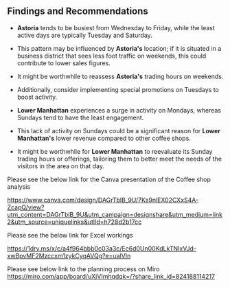 ## **Findings and Recommendations**
 
   - **Astoria** tends to be busiest from Wednesday to Friday, while the least active days are typically Tuesday and Saturday.
   - This pattern may be influenced by **Astoria's** location; if it is situated in a business district that sees less foot traffic on weekends, this could contribute to lower sales figures.
   - It might be worthwhile to reassess **Astoria's** trading hours on weekends.
   - Additionally, consider implementing special promotions on Tuesdays to boost activity.

  - **Lower Manhattan** experiences a surge in activity on Mondays, whereas Sundays tend to have the least engagement.
  - This lack of activity on Sundays could be a significant reason for **Lower Manhattan's** lower revenue compared to other coffee shops.
  - It might be worthwhile for **Lower Manhattan** to reevaluate its Sunday trading hours or offerings, tailoring them to better meet the needs of the visitors in the area on that day.


Please see the below link for the Canva presentation of the Coffee shop analysis

https://www.canva.com/design/DAGrTblB_9U/7Ks9nlEX02CXxS4A-ZcapQ/view?utm_content=DAGrTblB_9U&utm_campaign=designshare&utm_medium=link2&utm_source=uniquelinks&utlId=h728d2b17cc 

Please see the below link for Excel workings

https://1drv.ms/x/c/a4f964bbb0c03a3c/Ec6d0Un00KdLkTNIxVJd-xwBpvMF2Mzccxm1zykCyqAVQg?e=ualVIn

Please see below link to the planning process on Miro 
https://miro.com/app/board/uXjVImhqdqk=/?share_link_id=824188114217

